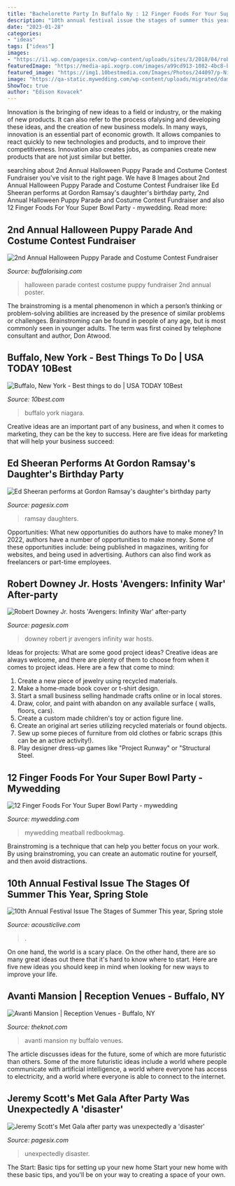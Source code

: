 ```yaml
---
title: "Bachelorette Party In Buffalo Ny : 12 Finger Foods For Your Super Bowl Party"
description: "10th annual festival issue the stages of summer this year, spring stole"
date: "2023-01-28"
categories:
- "ideas"
tags: ["ideas"]
images:
- "https://i1.wp.com/pagesix.com/wp-content/uploads/sites/3/2018/04/robert-downey-jr.jpg?quality=90&amp;strip=all&amp;ssl=1"
featuredImage: "https://media-api.xogrp.com/images/a99cd913-1082-4bc8-b86f-c5779fabc557~rs_718.480"
featured_image: "https://img1.10bestmedia.com/Images/Photos/244097/p-Niagara-5_54_990x660_201406012327.jpg"
image: "https://qa-static.mywedding.com/wp-content/uploads/migrated/damn-delicious.jpg"
ShowToc: true
author: "Edison Kovacek"
---
```



Innovation is the bringing of new ideas to a field or industry, or the making of new products. It can also refer to the process ofalysing and developing these ideas, and the creation of new business models. In many ways, innovation is an essential part of economic growth. It allows companies to react quickly to new technologies and products, and to improve their competitiveness. Innovation also creates jobs, as companies create new products that are not just similar but better.

	

		
searching about 2nd Annual Halloween Puppy Parade and Costume Contest Fundraiser you've visit to the right page. We have 8 Images about 2nd Annual Halloween Puppy Parade and Costume Contest Fundraiser like Ed Sheeran performs at Gordon Ramsay&#039;s daughter&#039;s birthday party, 2nd Annual Halloween Puppy Parade and Costume Contest Fundraiser and also 12 Finger Foods For Your Super Bowl Party - mywedding. Read more:
		
    
## 2nd Annual Halloween Puppy Parade And Costume Contest Fundraiser

<img loading=lazy src="https://www.buffalorising.com/wp-content/uploads/2017/10/puppy-poster-2nd.jpg" onerror="this.onerror=null;this.src='https://tse3.mm.bing.net/th?id=OIP.klVWkoopZvP0YcPTpZ6_PwHaL2&amp;pid=15.1';" alt="2nd Annual Halloween Puppy Parade and Costume Contest Fundraiser">

_Source: buffalorising.com_

>halloween parade contest costume puppy fundraiser 2nd annual poster. 

	

The brainstroming is a mental phenomenon in which a person’s thinking or problem-solving abilities are increased by the presence of similar problems or challenges. Brainstroming can be found in people of any age, but is most commonly seen in younger adults. The term was first coined by telephone consultant and author, Don Atwood.

    
## Buffalo, New York - Best Things To Do | USA TODAY 10Best

<img loading=lazy src="https://img1.10bestmedia.com/Images/Photos/244097/p-Niagara-5_54_990x660_201406012327.jpg" onerror="this.onerror=null;this.src='https://tse3.mm.bing.net/th?id=OIP.NLV1vj4VMBAScPH7Q7OBHwHaE8&amp;pid=15.1';" alt="Buffalo, New York - Best things to do | USA TODAY 10Best">

_Source: 10best.com_

>buffalo york niagara. 

	

Creative ideas are an important part of any business, and when it comes to marketing, they can be the key to success. Here are five ideas for marketing that will help your business succeed: 

    
## Ed Sheeran Performs At Gordon Ramsay&#039;s Daughter&#039;s Birthday Party

<img loading=lazy src="https://i1.wp.com/pagesix.com/wp-content/uploads/sites/3/2019/11/sheeran-ramsay.jpg?quality=90&amp;strip=all&amp;ssl=1" onerror="this.onerror=null;this.src='https://tse1.mm.bing.net/th?id=OIP._rXG69MABXkxRvTNxfLEFgHaE8&amp;pid=15.1';" alt="Ed Sheeran performs at Gordon Ramsay&#039;s daughter&#039;s birthday party">

_Source: pagesix.com_

>ramsay daughters. 

	

Opportunities: What new opportunities do authors have to make money?
In 2022, authors have a number of opportunities to make money. Some of these opportunities include: being published in magazines, writing for websites, and being used in advertising. Authors can also find work as freelancers or part-time employees.

    
## Robert Downey Jr. Hosts &#039;Avengers: Infinity War&#039; After-party

<img loading=lazy src="https://i1.wp.com/pagesix.com/wp-content/uploads/sites/3/2018/04/robert-downey-jr.jpg?quality=90&amp;strip=all&amp;ssl=1" onerror="this.onerror=null;this.src='https://tse1.mm.bing.net/th?id=OIP.tx-j1uJjRXmScL5R5RrbhgHaE7&amp;pid=15.1';" alt="Robert Downey Jr. hosts &#039;Avengers: Infinity War&#039; after-party">

_Source: pagesix.com_

>downey robert jr avengers infinity war hosts. 

	

Ideas for projects: What are some good project ideas?
Creative ideas are always welcome, and there are plenty of them to choose from when it comes to project ideas. Here are a few that come to mind: 
1. Create a new piece of jewelry using recycled materials.
2. Make a home-made book cover or t-shirt design.
3. Start a small business selling handmade crafts online or in local stores.
4. Draw, color, and paint with abandon on any available surface ( walls, floors, cars).
5. Create a custom made children's toy or action figure line. 
6. Create an original art series utilizing recycled materials or found objects.
7. Sew up some pieces of furniture from old clothes or fabric scraps (this can be an active activity!). 
8. Play designer dress-up games like "Project Runway" or "Structural Steel.

    
## 12 Finger Foods For Your Super Bowl Party - Mywedding

<img loading=lazy src="https://qa-static.mywedding.com/wp-content/uploads/migrated/damn-delicious.jpg" onerror="this.onerror=null;this.src='https://tse1.mm.bing.net/th?id=OIP.A3f3LC1W1KjhlAjqmFVEewHaLS&amp;pid=15.1';" alt="12 Finger Foods For Your Super Bowl Party - mywedding">

_Source: mywedding.com_

>mywedding meatball redbookmag. 

	

Brainstroming is a technique that can help you better focus on your work. By using brainstroming, you can create an automatic routine for yourself, and then avoid distractions.

    
## 10th Annual Festival Issue The Stages Of Summer This Year, Spring Stole

<img loading=lazy src="https://acousticlive.com/May_2010_files/jonathan_02.jpg" onerror="this.onerror=null;this.src='https://tse3.mm.bing.net/th?id=OIP.oBszIDlW7sn7YhJblcK7mwAAAA&amp;pid=15.1';" alt="10th Annual Festival Issue The Stages of Summer This year, Spring stole">

_Source: acousticlive.com_

>. 

	

On one hand, the world is a scary place. On the other hand, there are so many great ideas out there that it's hard to know where to start. Here are five new ideas you should keep in mind when looking for new ways to improve your life.

    
## Avanti Mansion | Reception Venues - Buffalo, NY

<img loading=lazy src="https://media-api.xogrp.com/images/a99cd913-1082-4bc8-b86f-c5779fabc557~rs_718.480" onerror="this.onerror=null;this.src='https://tse2.mm.bing.net/th?id=OIP.NkhyA8GMKrWWyzraUDzixQHaE8&amp;pid=15.1';" alt="Avanti Mansion | Reception Venues - Buffalo, NY">

_Source: theknot.com_

>avanti mansion ny buffalo venues. 

	

The article discusses ideas for the future, some of which are more futuristic than others. Some of the more futuristic ideas include a world where people communicate with artificial intelligence, a world where everyone has access to electricity, and a world where everyone is able to connect to the internet.

    
## Jeremy Scott&#039;s Met Gala After Party Was Unexpectedly A &#039;disaster&#039;

<img loading=lazy src="https://i0.wp.com/pagesix.com/wp-content/uploads/sites/3/2019/05/jeremy-scott-1.jpg?quality=90&amp;strip=all&amp;ssl=1" onerror="this.onerror=null;this.src='https://tse2.mm.bing.net/th?id=OIP.TiB871ERbtIHh-SLZnGd1gHaE8&amp;pid=15.1';" alt="Jeremy Scott&#039;s Met Gala after party was unexpectedly a &#039;disaster&#039;">

_Source: pagesix.com_

>unexpectedly disaster. 

	

The Start: Basic tips for setting up your new home
Start your new home with these basic tips, and you'll be on your way to creating a space of your own.

